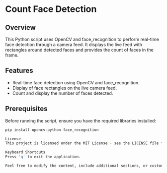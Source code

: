 # Count Face Detection

## Overview

This Python script uses OpenCV and face_recognition to perform real-time face detection through a camera feed. It displays the live feed with rectangles around detected faces and provides the count of faces in the frame.

## Features

- Real-time face detection using OpenCV and face_recognition.
- Display of face rectangles on the live camera feed.
- Count and display the number of faces detected.

## Prerequisites

Before running the script, ensure you have the required libraries installed:

```bash
pip install opencv-python face_recognition

License
This project is licensed under the MIT License - see the LICENSE file for details.

Keyboard Shortcuts
Press 'q' to exit the application.

Feel free to modify the content, include additional sections, or customize it to better fit your project's specifics.

